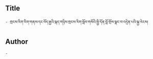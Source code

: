 ## Title
	- གྲངས་རིག་རིག་གནས་དང་བོད་རྒྱའི་སྐད་གཉིས་གྲངས་རིག་སློབ་གསོའི་སྤྱི་དོན་བློ་གྲོས་སྣང་བ་འདྲེན་པའི་སྐྱ་རེངས། 

## Author
	- 

